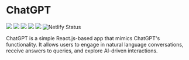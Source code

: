 # ChatGPT
![](https://badge.creative-minds.studio/Vishal-Pattar/chatgpt/views?color=ffffff)
![](https://badge.creative-minds.studio/Vishal-Pattar/chatgpt/clones?color=ffffff)
![](https://badge.creative-minds.studio/Vishal-Pattar/chatgpt/forks?color=ffffff)
![](https://badge.creative-minds.studio/Vishal-Pattar/chatgpt/downloads?color=ffffff)
![](https://badge.creative-minds.studio/Vishal-Pattar/chatgpt/commits?color=ffffff)
![Netlify Status](https://api.netlify.com/api/v1/badges/554469f5-7ccd-4673-953e-53d21434ecaa/deploy-status)

ChatGPT is a simple React.js-based app that mimics ChatGPT's functionality. It allows users to engage in natural language conversations, receive answers to queries, and explore AI-driven interactions.
